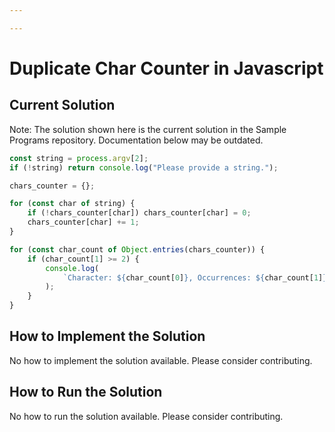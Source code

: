 ```yaml
---

---
```


# Duplicate Char Counter in Javascript

## Current Solution

Note: The solution shown here is the current solution in the Sample Programs repository. Documentation below may be outdated.

```Javascript
const string = process.argv[2];
if (!string) return console.log("Please provide a string.");

chars_counter = {};

for (const char of string) {
    if (!chars_counter[char]) chars_counter[char] = 0;
    chars_counter[char] += 1;
}

for (const char_count of Object.entries(chars_counter)) {
    if (char_count[1] >= 2) {
        console.log(
            `Character: ${char_count[0]}, Occurrences: ${char_count[1]}`
        );
    }
}

```

## How to Implement the Solution

No how to implement the solution available. Please consider contributing.

## How to Run the Solution

No how to run the solution available. Please consider contributing.